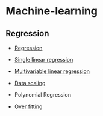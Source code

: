 <h1>Machine-learning</h1>

<h2>Regression</h2>

- [Regression](https://github.com/evelyn82/Machine-learning/blob/main/Regression/README.md)
- [Single linear regression](https://github.com/evelyn82/Machine-learning/blob/main/Regression/Single%20Linear%20Regression.md)<br>
- [Multivariable linear regression](https://github.com/evelyn82/Machine-learning/blob/main/Regression/Multivariable%20Linear%20Regression.md)<br>
- [Data scaling](https://github.com/evelyn82/Machine-learning/blob/main/Regression/Data%20scaling.md)<br>

- Polynomial Regression<br>
- [Over fitting](https://github.com/evelyn82/Machine-learning/blob/main/Regression/Overfitting.md)<br>
